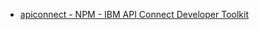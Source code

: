 

* [apiconnect - NPM - IBM API Connect Developer Toolkit](https://www.npmjs.com/package/apiconnect)

